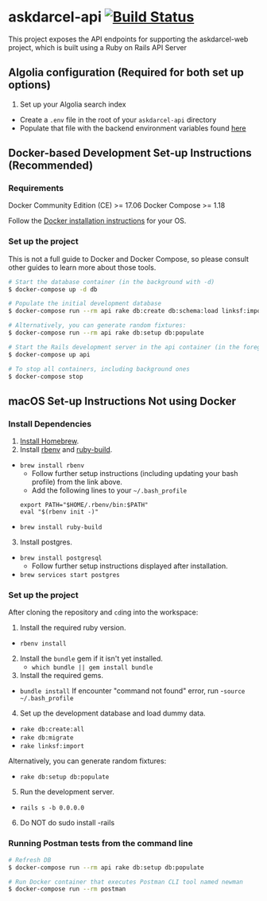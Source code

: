 # askdarcel-api [![Build Status](https://travis-ci.org/ShelterTechSF/askdarcel-api.svg?branch=master)](https://travis-ci.org/ShelterTechSF/askdarcel-api)

This project exposes the API endpoints for supporting the askdarcel-web project, which is built using a Ruby on Rails API Server

## Algolia configuration (Required for both set up options)

1. Set up your Algolia search index
  - Create a `.env` file in the root of your `askdarcel-api` directory
  - Populate that file with the backend environment variables found [here](https://sheltertech.quip.com/2ft5Ax19Kc6h)

## Docker-based Development Set-up Instructions (Recommended)

### Requirements

Docker Community Edition (CE) >= 17.06
Docker Compose >= 1.18

Follow the [Docker installation instructions](https://www.docker.com/products/overview) for your OS.

### Set up the project

This is not a full guide to Docker and Docker Compose, so please consult other
guides to learn more about those tools.

```sh
# Start the database container (in the background with -d)
$ docker-compose up -d db

# Populate the initial development database
$ docker-compose run --rm api rake db:create db:schema:load linksf:import

# Alternatively, you can generate random fixtures:
$ docker-compose run --rm api rake db:setup db:populate

# Start the Rails development server in the api container (in the foreground)
$ docker-compose up api

# To stop all containers, including background ones
$ docker-compose stop
```

## macOS Set-up Instructions Not using Docker

### Install Dependencies

1. [Install Homebrew](http://brew.sh/).
2. Install [rbenv](https://github.com/rbenv/rbenv) and [ruby-build](https://github.com/rbenv/ruby-build#readme).
  - `brew install rbenv`
    + Follow further setup instructions (including updating your bash
      profile) from the link above.
    + Add the following lines to your `~/.bash_profile`
    ```
    export PATH="$HOME/.rbenv/bin:$PATH"
    eval "$(rbenv init -)"
    ```
  - `brew install ruby-build`
3. Install postgres.
  - `brew install postgresql`
    + Follow further setup instructions displayed after installation.
  - `brew services start postgres`


### Set up the project

After cloning the repository and `cd`ing into the workspace:

1. Install the required ruby version.
  - `rbenv install`
2. Install the `bundle` gem if it isn't yet installed.
      - `which bundle || gem install bundle`
3. Install the required gems.
  - `bundle install`
  If encounter "command not found" error, run
  -`source ~/.bash_profile`
4. Set up the development database and load dummy data.
  - `rake db:create:all`
  - `rake db:migrate`
  - `rake linksf:import`

  Alternatively, you can generate random fixtures:
  - `rake db:setup db:populate`
5. Run the development server.
  - `rails s -b 0.0.0.0`
6. Do NOT do sudo install -rails


### Running Postman tests from the command line

```sh
# Refresh DB
$ docker-compose run --rm api rake db:setup db:populate

# Run Docker container that executes Postman CLI tool named newman
$ docker-compose run --rm postman
```
